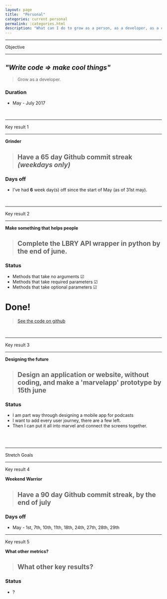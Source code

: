 ```yaml
---
layout: page
title:  "Personal"
categories: current personal
permalink: :categories.html
description: "What can I do to grow as a person, as a developer, as a co-op colleague?"
---
```


---

Objective

---

## _"Write code => make cool things"_
> Grow as a developer.

### Duration
* May - July 2017


<br>


---

Key result 1

---
**Grinder**
> ## Have a **65 day** Github commit streak _(weekdays only)_

### Days off

* I've had **6** week day(s) off since the start of May (as of 31st may).


<br>

---

Key result 2

---

**Make something that helps people**
> ## Complete the LBRY API wrapper in **python** by the **end of june**.


### Status

* Methods that take no arguments 	&#9745;
* Methods that take required parameters &#x2611;
* Methods that take optional parameters &#x2611;

# Done!

> [See the code on github](http://www.github.com/simonstead/lbry-python)

<br>

---

Key result 3

---

**Designing the future**
> ## Design an application or website, without coding, and make a 'marvelapp' prototype **by 15th june**

### Status

* I am part way through designing a mobile app for podcasts
* I want to add every user journey, there are a few left.
* Then I can put it all into marvel and connect the screens together.


<br><br>

---
Stretch Goals

---
Key result 4

**Weekend Warrior**
> ## Have a **90 day** Github commit streak, by the **end of july**

### Days off
+ May - 1st, 7th, 10th, 11th, 18th, 24th, 27th, 28th, 29th

---
Key result 5

**What other metrics?**
> ## What other key results?

### Status

* ?

